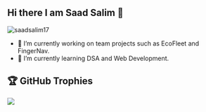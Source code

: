 ## Hi there I am Saad Salim 👋
<p align="left"> <img src="https://komarev.com/ghpvc/?username=saadsalim17&label=Profile%20views&color=0e75b6&style=flat" alt="saadsalim17" /> </p>

- 🔭 I’m currently working on team projects such as EcoFleet and FingerNav.
- 🌱 I’m currently learning DSA and Web Development.
## 🏆 GitHub Trophies
![](https://github-profile-trophy.vercel.app/?username=saadsaleem17&theme=discord&no-frame=false&no-bg=false&margin-w=4)
<!-- 👯 I’m looking to collaborate on ...

- 🤔 I’m looking for help with ...

- 📫 How to reach me: ...
- 😄 Pronouns: ...
- ⚡ Fun fact: ...
-->

